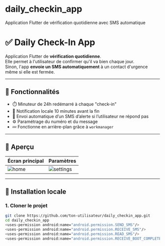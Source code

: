 # daily_checkin_app
Application Flutter de vérification quotidienne avec SMS automatique
# ✅ Daily Check-In App

Application Flutter de **vérification quotidienne**.  
Elle permet à l'utilisateur de confirmer qu'il va bien chaque jour.  
Sinon, l'app **envoie un SMS automatiquement** à un contact d'urgence même si elle est fermée.

---

## 🚀 Fonctionnalités

- ⏱️ Minuteur de 24h redémarré à chaque "check-in"
- 🔕 Notification locale 10 minutes avant la fin
- 📩 Envoi automatique d’un SMS d’alerte si l’utilisateur ne répond pas
- ⚙️ Paramétrage du numéro et du message
- 💤 Fonctionne en arrière-plan grâce à `workmanager`

---

## 📸 Aperçu

| Écran principal | Paramètres |
|-----------------|------------|
| ![home](https://via.placeholder.com/200x400?text=Check-In+UI) | ![settings](https://via.placeholder.com/200x400?text=Settings+UI) |

---

## 📱 Installation locale

### 1. Cloner le projet

```bash
git clone https://github.com/ton-utilisateur/daily_checkin_app.git
cd daily_checkin_app
<uses-permission android:name="android.permission.SEND_SMS"/>
<uses-permission android:name="android.permission.RECEIVE_SMS"/>
<uses-permission android:name="android.permission.READ_SMS"/>
<uses-permission android:name="android.permission.RECEIVE_BOOT_COMPLETED"/>
